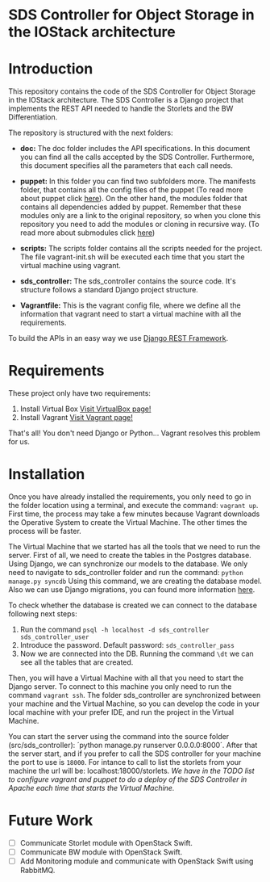SDS Controller for Object Storage in the IOStack architecture
=============================================================

# Introduction

This repository contains the code of the SDS Controller for Object Storage in the IOStack architecture. The SDS Controller is a Django project that implements the REST API needed to handle the Storlets and the BW Differentiation.

The repository is structured with the next folders:

* **doc:** The doc folder includes the API specifications. In this document you can find all the calls accepted by the SDS Controller. Furthermore, this document specifies all the parameters that each call needs.

* **puppet:** In this folder you can find two subfolders more. The manifests folder, that contains all the config files of the puppet (To read more about puppet click [here](http://docs.vagrantup.com/v2/provisioning/puppet_apply.html)). On the other hand, the modules folder that contains all dependencies added by puppet. Remember that these modules only are a link to the original repository, so when you clone this repository you need to add the modules or cloning in recursive way. (To read more about submodules click [here](https://git-scm.com/book/en/v2/Git-Tools-Submodules))

* **scripts:** The scripts folder contains all the scripts needed for the project. The file vagrant-init.sh will be executed each time that you start the virtual machine using vagrant.

* **sds_controller:** The sds_controller contains the source code. It's structure follows a standard Django project structure.

* **Vagrantfile:** This is the vagrant config file, where we define all the information that vagrant need to start a virtual machine with all the requirements.  

To build the APIs in an easy way we use [Django REST Framework](http://www.django-rest-framework.org/).

# Requirements

These project only have two requirements:

1. Install Virtual Box [Visit VirtualBox page!](https://www.virtualbox.org/)
2. Install Vagrant [Visit Vagrant page!](https://www.vagrantup.com/downloads.html)

That's all! You don't need Django or Python... Vagrant resolves this problem for us.

# Installation

Once you have already installed the requirements, you only need to go in the folder location using a terminal, and execute the command: `vagrant up`. First time, the process may take a few minutes because Vagrant downloads the Operative System to create the Virtual Machine. The other times the process will be faster.

The Virtual Machine that we started has all the tools that we need to run the server. First of all, we need to create the tables in the Postgres database. Using Django, we can synchronize our models to the database. We only need to navigate to sds_controller folder and run the command: `python manage.py syncdb` Using this command, we are creating the database model. Also we can use Django migrations, you can found more information [here](https://docs.djangoproject.com/en/1.8/topics/migrations/).

To check whether the database is created we can connect to the database following next steps:

1. Run the command `psql -h localhost -d sds_controller sds_controller_user`
2. Introduce the password. Default password: `sds_controller_pass`
3. Now we are connected into the DB. Running the command `\dt` we can see all the tables that are created.

Then, you will have a Virtual Machine with all that you need to start the Django server. To connect to this machine you only need to run the command `vagrant ssh`. The folder sds_controller are synchronized between your machine and the Virtual Machine, so you can develop the code in your local machine with your prefer IDE, and run the project in the Virtual Machine.

You can start the server using the command into the source folder (src/sds_controller): ´python manage.py runserver 0.0.0.0:8000´. After that the server start, and if you prefer to call the SDS controller for your machine the port to use is `18000`. For intance to call to list the storlets from your machine the url will be: localhost:18000/storlets. *We have in the TODO list to configure vagrant and puppet to do a deploy of the SDS Controller in Apache each time that starts the Virtual Machine.*


# Future Work

- [ ] Communicate Storlet module with OpenStack Swift.
- [ ] Communicate BW module with OpenStack Swift.
- [ ] Add Monitoring module and communicate with OpenStack Swift using RabbitMQ.
